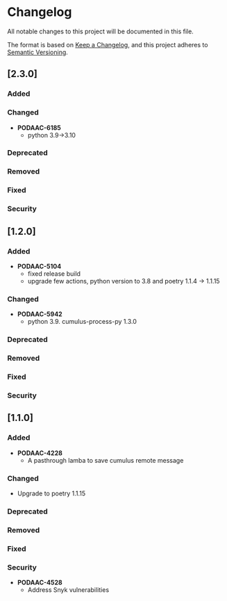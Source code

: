 # Changelog

All notable changes to this project will be documented in this file.

The format is based on [Keep a Changelog](http://keepachangelog.com/en/1.0.0/),
and this project adheres to [Semantic Versioning](https://semver.org/spec/v2.0.0.html).

## [2.3.0]
### Added
### Changed
- **PODAAC-6185**
  - python 3.9->3.10
### Deprecated
### Removed
### Fixed
### Security

## [1.2.0]

### Added
- **PODAAC-5104**
  - fixed release build
  - upgrade few actions, python version to 3.8 and poetry 1.1.4 -> 1.1.15
### Changed
- **PODAAC-5942**
  - python 3.9.  cumulus-process-py 1.3.0
### Deprecated
### Removed
### Fixed
### Security


## [1.1.0]

### Added
- **PODAAC-4228**
  - A pasthrough lamba to save cumulus remote message
### Changed
- Upgrade to poetry 1.1.15
### Deprecated
### Removed
### Fixed
### Security
- **PODAAC-4528**
  - Address Snyk vulnerabilities
